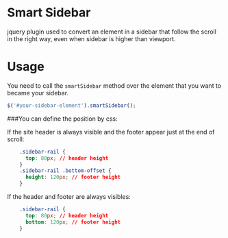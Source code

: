 Smart Sidebar
==========================

jquery plugin used to convert an element in a sidebar that follow the scroll in the right way, even when sidebar is higher than viewport.


Usage
=========================
You need to call the `smartSidebar` method over the element that you want to became your sidebar.

```js
$('#your-sidebar-element').smartSidebar();
```

###You can define the position by css:

If the site header is always visible and the footer appear just at the end of scroll:

```css
    .sidebar-rail {
      top: 80px; // header height
    }
    .sidebar-rail .bottom-offset {
      height: 120px; // footer height
    }
```

If the header and footer are always visibles: 

```css
    .sidebar-rail {
      top: 80px; // header height
      bottom: 120px; // footer height
    }

```
